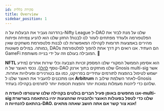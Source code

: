```yaml
---
id: סקירה כללית
title: Overview
sidebar_position: 1
---
```


בהדרגה נעביר את הבעלות על ה-Nifty League ל-DAO שלנו על מנת לבזר את הפלטפורמה ולעודד מפתחים לעזור לנו לבנות! החזון שלנו הוא להניע צמיחה ופיתוח מהירים באמצעות תרומות לקהילה המאפשרות לנו לבנות פלטפורמת משחקים שאין כמותה. במילים פשוטות, DAOs הם העתיד. אנו רואים רק דרך אחת להפוך לפלטפורמת GameFi המובילה בעולם וזה על ידי בנייה משותפת. 💜

**NFTL** הוא אסימון הממשל המקורי שלנו המספק זכויות הצבעה וכלי שירות אחרים (מידע נוסף [להלן](https://nifty-league.com/about#nftl)). נכסי האוצר של ה-DAO שלנו מוחזקים בתוך ארנק Gnosis multi-sig אשר ישמש לטיפול בהפצות לתורמים עתידיים בפרויקט, כמו גם בטורנירים ופעילויות אחרות. אנו מתכננים להעביר את האוצר שלנו ל **Arbitrum** לאחר השלמת שילוב ה-Gnosis שלהם כדי ליהנות מעמלות נמוכות יותר והפצות תכופות יותר לתורמים בקהילה בעתיד.

**אנו מחפשים באופן פעיל חברים בולטים בקהילה שלנו שיצטרפו לוועדת ה-multi-sig שלנו כדי לטפל בפעולות האוצר ולהבטיח שההצעות יהיו בהתאמה בשרשרת בהתאם להנחיות ה-DAO. אנא צור קשר אם אתה חושב שאתה מתאים!**
